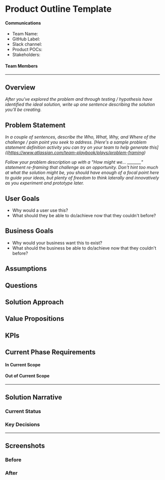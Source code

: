 # Product Outline Template

#### Communications
- Team Name: 
- GitHub Label: 
- Slack channel: 
- Product POCs:
- Stakeholders: 

#### Team Members

---

## Overview
*After you've explored the problem and through testing / hypothesis have identified the ideal solution, write up one sentence describing the solution you'll be creating.*

## Problem Statement
*In a couple of sentences, describe the Who, What, Why, and Where of the challenge / pain point you seek to address. [Here's a sample problem statement definition activity you can try on your team to help generate this]((https://www.atlassian.com/team-playbook/plays/problem-framing)*

*Follow your problem description up with a "How might we... _______" statement re-framing that challenge as an opportunity. Don't hint too much at what the solution might be, you should have enough of a focal point here to guide your ideas, but plenty of freedom to think laterally and innovatively as you experiment and prototype later.*
 
## User Goals

- Why would a user use this?
- What should they be able to do/achieve now that they couldn't before?

## Business Goals

- Why would your business want this to exist?
- What should the business be able to do/achieve now that they couldn't before?

## Assumptions

## Questions

## Solution Approach

## Value Propositions

## KPIs

## Current Phase Requirements

#### In Current Scope

#### Out of Current Scope

---

## Solution Narrative

### Current Status

### Key Decisions

---
   
## Screenshots

### Before

### After
